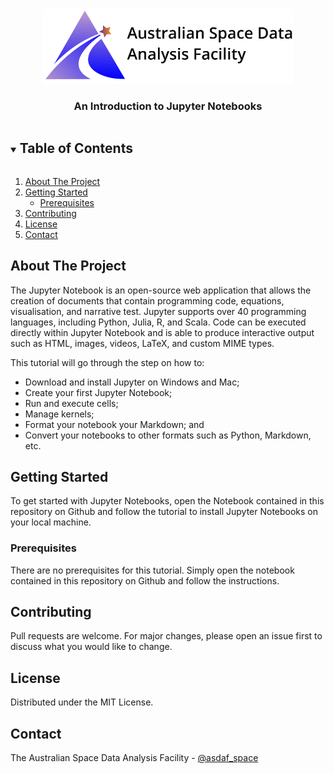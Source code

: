 <!-- PROJECT LOGO -->
<br />
<p align="center">
  <a href="https://github.com/AustralianSDAF">
    <img src="imgs/asdaf_logo.png" alt="Logo" width="400">
  </a>

  <h3 align="center">An Introduction to Jupyter Notebooks</h3>

<!-- TABLE OF CONTENTS -->
<details open="open">
  <summary><h2 style="display: inline-block">Table of Contents</h2></summary>
  <ol>
    <li>
      <a href="#about-the-project">About The Project</a>
    </li>
    <li>
      <a href="#getting-started">Getting Started</a>
      <ul>
        <li><a href="#prerequisites">Prerequisites</a></li>
      </ul>
    </li>
    <li><a href="#contributing">Contributing</a></li>
    <li><a href="#license">License</a></li>
    <li><a href="#contact">Contact</a></li>
  </ol>
</details>

<!-- ABOUT THE PROJECT -->
## About The Project

The Jupyter Notebook is an open-source web application that allows the creation of documents that contain programming code, equations, visualisation, and narrative test. Jupyter supports over 40 programming languages, including Python, Julia, R, and Scala. Code can be executed directly within Jupyter Notebook and is able to produce interactive output such as HTML, images, videos, LaTeX, and custom MIME types.

This tutorial will go through the step on how to:
- Download and install Jupyter on Windows and Mac;
- Create your first Jupyter Notebook;
- Run and execute cells;
- Manage kernels;
- Format your notebook your Markdown; and
- Convert your notebooks to other formats such as Python, Markdown, etc.


<!-- GETTING STARTED -->
## Getting Started

To get started with Jupyter Notebooks, open the Notebook contained in this repository on Github and follow the tutorial to install Jupyter Notebooks on your local machine.

### Prerequisites

There are no prerequisites for this tutorial. Simply open the notebook contained in this repository on Github and follow the instructions.

<!-- CONTRIBUTING -->
## Contributing

Pull requests are welcome. For major changes, please open an issue first to discuss what you would like to change.



<!-- LICENSE -->
## License

Distributed under the MIT License.



<!-- CONTACT -->
## Contact

The Australian Space Data Analysis Facility - [@asdaf_space](https://twitter.com/asdaf_space)
